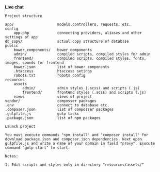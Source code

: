 **Live chat**

`Project structure`

    app/                    models,controllers, requests, etc.
    config
        app.php             connecting providers, aliases and other settings of app
    db_copy/                actual copy structure of database
    public
        bower_components/   bower components
        admin/              compiled scripts, compiled styles for admin
        frontend/           compiled scripts, compiled styles, fonts, images, sounds for frontend
        bower.json          list of bower components
        .htaccess           htaccess setings
        robots.txt          robots config
    resources
        assets
            admin/          admin styles (.scss) and scripts (.js)
            frontend/       frontend styles (.scss) and scripts (.js)
        views               views of project
    vendor/                 composser packages
    .env                    connect to database etc.
    .composer.json          list of composser packages
    .gulpfile.js            gulp tasks
    .package.json           list of npm packages
    
`Launch project`

`You must execute commands "npm install" and "composer install" for download package.json and composer.json dependencies. Next open gulpfile.js and write a name of your domain in field "proxy". Exucute command "gulp start" to start.`

`Notes:`

`1. Edit scripts and styles only in directory "resources/assets/"`